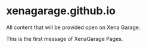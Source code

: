 # xenagarage.github.io
All content that will be provided open on Xena Garage.

This is the first message of XenaGarage Pages.
